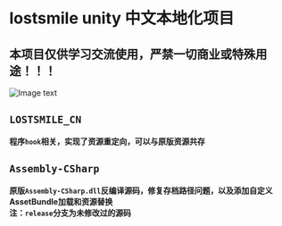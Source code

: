 # lostsmile unity 中文本地化项目
## 本项目仅供学习交流使用，严禁一切商业或特殊用途！！！
![Image text](https://raw.githubusercontent.com/cokkeijigen/lostsmile_cn/master/Pictures/lostsmile_00.png.png)<br>
## `LOSTSMILE_CN`
**程序`hook`相关，实现了资源重定向，可以与原版资源共存**
## `Assembly-CSharp` 
**原版`Assembly-CSharp.dll`反编译源码，修复存档路径问题，以及添加自定义AssetBundle加载和资源替换 <br>
注：`release`分支为未修改过的源码**
